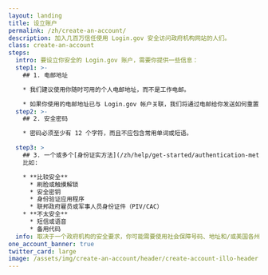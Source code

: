 ```yaml
---
layout: landing
title: 设立账户
permalink: /zh/create-an-account/
description: 加入几百万信任使用 Login.gov 安全访问政府机构网站的人们。
class: create-an-account
steps:
  intro: 要设立你安全的 Login.gov 账户，需要你提供一些信息：
  step1: >-
    ## 1. 电邮地址

    * 我们建议使用你随时可用的个人电邮地址，而不是工作电邮。

    * 如果你使用的电邮地址已与 Login.gov 帐户关联，我们将通过电邮给你发送如何重置自己密码并重新获得帐户访问权限的说明。
  step2: >-
    ## 2. 安全密码

    * 密码必须至少有 12 个字符，而且不应包含常用单词或短语。

  step3: >
    ## 3. 一个或多个[身份证实方法](/zh/help/get-started/authentication-methods/)
    比如:

    * **比较安全**
      * 刷脸或触摸解锁
      * 安全密钥
      * 身份验证应用程序
      * 联邦政府雇员或军事人员身份证件（PIV/CAC）
    * **不太安全**
      * 短信或语音
      * 备用代码
  info: 取决于一个政府机构的安全要求，你可能需要使用社会保障号码、地址和/或美国各州颁发的身份证件
one_account_banner: true
twitter_card: large
image: /assets/img/create-an-account/header/create-account-illo-header.png
---
```

